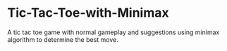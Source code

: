 # Tic-Tac-Toe-with-Minimax
A tic tac toe game with normal gameplay and suggestions using minimax algorithm to determine the best move.
